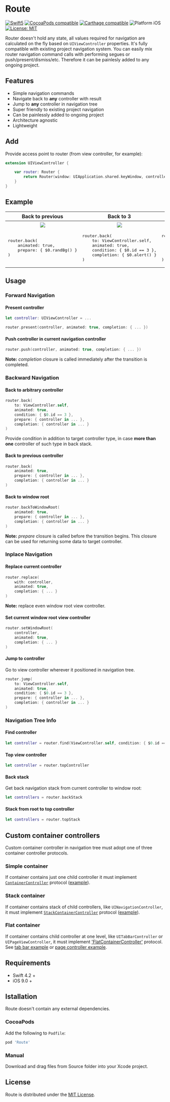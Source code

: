 # Route

<p align="left">
    <a href="https://developer.apple.com/swift"><img src="https://img.shields.io/badge/language-Swift_4.2-green" alt="Swift5" /></a>
 <a href="https://cocoapods.org/pods/tablekit"><img src="https://img.shields.io/badge/pod-1.0.0-blue.svg" alt="CocoaPods compatible" /></a>
    <a href="https://github.com/Carthage/Carthage"><img src="https://img.shields.io/badge/Carthage-compatible-4BC51D.svg?style=flat" alt="Carthage compatible" /></a>
 <img src="https://img.shields.io/badge/platform-iOS-blue.svg?style=flat" alt="Platform iOS" />
 <a href="https://"><img src="https://img.shields.io/badge/license-MIT-green" alt="License: MIT" /></a>
</p>

Router doesn't hold any state, all values required for navigation are calculated on the fly based on `UIViewController` properties. It's fully compatible with existing project navigation system. You can easily mix router navigation command calls with performing segues or push/present/dismiss/etc. Therefore it can be painlesly added to any ongoing project.

## Features

- Simple navigation commands
- Navigate back to **any** controller with result
- Jump to **any** controller in navigation tree
- Super friendly to existing project navigation
- Can be painlessly added to ongoing project
- Architecture agnostic
- Lightweight

## Add

Provide access point to router (from view controller, for example):

```swift
extension UIViewController {

    var router: Router {
        return Router(window: UIApplication.shared.keyWindow, controller: self)
    }
}
```

## Example
<table>
  <tr>
    <th>Back to previous</th>
    <th>Back to 3</th>
    <th>Jump to 3</th>
  </tr>
  <tr>
    <th><img src="https://user-images.githubusercontent.com/16690973/84085754-f242dc00-a9ee-11ea-9777-1004ebd08359.gif"></th>
    <th><img src="https://user-images.githubusercontent.com/16690973/84082472-92493700-a9e8-11ea-92d1-0f709fb0c85b.gif"></th>
    <th><img src="https://user-images.githubusercontent.com/16690973/84084525-544e1200-a9ec-11ea-92cc-6c5e13e66484.gif"></th>
  </tr>
  <tr>
    <td><div class="highlight highlight-source-swift"><pre>
router.back(
    animated: true,
    prepare: { $0.randBg() }
)
</pre></div>
    </td>
    <td><div class="highlight highlight-source-swift"><pre>
router.back(
    to: ViewController.self,
    animated: true,
    condition: { $0.id == 3 },
    completion: { $0.alert() }
)</pre></div>
    </td>
    <td><div class="highlight highlight-source-swift"><pre>
router.jump(
    to: ViewController.self,
    animated: true,
    condition: { $0.id == 3 },
    completion: { $0.alert() }
)</pre></div>
    </td>
  </tr>
</table>

## Usage

### Forward Navigation

#### Present controller

```swift
let controller: UIViewController = ...

router.present(controller, animated: true, completion: { ... })
```

#### Push controller in current navigation controller

```swift
router.push(controller, animated: true, completion: { ... })
```

**Note:** *completion* closure is called immediately after the transition is completed.

### Backward Navigation

#### Back to arbitrary controller

```swift
router.back(
    to: ViewController.self,
    animated: true,
    condition: { $0.id == 3 },
    prepare: { controller in ... },
    completion: { controller in ... }
)
```
Provide condition in addition to target controller type, in case **more than one** controller of such type in back stack.

#### Back to previous controller

```swift
router.back(
    animated: true,
    prepare: { controller in ... },
    completion: { controller in ... }
)
```

#### Back to window root

```swift
router.backToWindowRoot(
    animated: true,
    prepare: { controller in ... },
    completion: { controller in ... }
)
```

**Note:** *prepare* closure is called before the transition begins. This closure can be used for returning some data to target controller.

### Inplace Navigation

#### Replace current controller

```swift
router.replace(
    with: controller,
    animated: true,
    completion: { ... }
)
```

**Note:** replace even window root view controller.

#### Set current window root view controller

```swift
router.setWindowRoot(
    controller,
    animated: true,
    completion: { ... }
)
```

#### Jump to controller

Go to view controller wherever it positioned in navigation tree.

```swift
router.jump(
    to: ViewController.self,
    animated: true,
    condition: { $0.id == 3 },
    prepare: { controller in ... },
    completion: { controller in ... }
)
```

### Navigation Tree Info

#### Find controller

```swift
let controller = router.find(ViewController.self, condition: { $0.id == 3 })
```

#### Top view controller

```swift
let controller = router.topController
```

#### Back stack

Get back navigation stack from current controller to window root:

```swift
let controllers = router.backStack
```

#### Stack from root to top controller

```swift
let controllers = router.topStack
```

## Custom container controllers

Custom container controller in navigation tree must adopt one of three container controller protocols.

### Simple container

If container contains just one child controller it must implement [`ContainerController`]() protocol ([example]()).

### Stack container

If container contains stack of child controllers, like `UINavigationController`, it must implement [`StackContainerController`]() protocol ([example]()).

### Flat container

If container contains child controller at one level, like `UITabBarController` or `UIPageViewController`, it must implement ['FlatContainerController']() protocol. See [tab bar example]() or [page controller example]().

## Requirements

- Swift 4.2 +
- iOS 9.0 +

## Istallation

Route doesn't contain any external dependencies.

### CocoaPods

Add the following to `Podfile`:

```ruby
pod 'Route'
```

### Manual

Download and drag files from Source folder into your Xcode project.

## License

Route is distributed under the [MIT License](https://qwe.qwe/).
